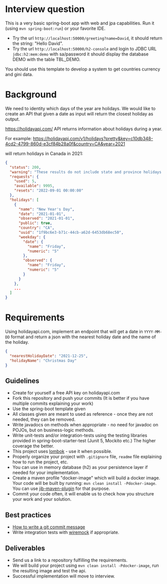 Interview question
==================


This is a very basic spring-boot app with web and jpa capabilities.
Run it (using `mvn spring-boot:run`) or your favorite IDE.
* Try the url `http://localhost:50000/greeting?name=David`, it should return the string: "Hello David".
* Try the url `http://localhost:50000/h2-console` and login to JDBC URL `jdbc:h2:mem:demo` with sa/password
  it should display the database DEMO with the table TBL_DEMO.

You should use this template to develop a system to get countries currency and gini data.

# Background
We need to identity which days of the year are holidays.
We would like to create an API that given a date as input will return the closest holiday as output.

https://holidayapi.com/ API returns information about holidays during a year.

For example:
https://holidayapi.com/v1/holidays?pretty&key=c10db348-4cd2-4799-860d-e3cf84b28a0f&country=CA&year=2021

will return holidays in Canada in 2021:

```json
{
  "status": 200,
  "warning": "These results do not include state and province holidays. For more information, please visit https:\/\/holidayapi.com\/docs",
  "requests": {
    "used": 5,
    "available": 9995,
    "resets": "2022-09-01 00:00:00"
  },
  "holidays": [
    {
      "name": "New Year's Day",
      "date": "2021-01-01",
      "observed": "2021-01-01",
      "public": true,
      "country": "CA",
      "uuid": "1f9bc6e3-b71c-44cb-a62d-6453db68ec50",
      "weekday": {
        "date": {
          "name": "Friday",
          "numeric": "5"
        },
        "observed": {
          "name": "Friday",
          "numeric": "5"
        }
      }
    },
    ...
  ]
}
```

# Requirements
Using holidayapi.com, implement an endpoint that will get a date in `YYYY-MM-DD` format and return
a json with the nearest holiday date and the name of the holiday.
```json
{
  "nearestHolidayDate": "2021-12-25",
  "holidayName": "Christmas Day"
}
```

## Guidelines
* Create for yourself a free API key on holidayapi.com
* Fork this repository and push your commits (It is better if you have  multiple commits explaining your work)
* Use the spring-boot template given
* All classes given are meant to used as reference - once they are not needed, they can be removed.
* Write javadocs on methods when appropriate - no need for javadoc on POJOs, but on business-logic methods.
* Write unit-tests and/or integration-tests using the testing libraries provided in spring-boot-starter-test (Junit 5, Mockito etc.)
  The higher coverage the better.
* This project uses [lombok](https://projectlombok.org/) - use it when possible.
* Properly organize your project with `.gitignore` file, `readme` file explaining how to run the project, etc.
* You can use in memory database (h2) as your persistence layer if needed for your implementation.
* Create a maven profile "docker-image" which will build a docker image. Your code will be built by running: `mvn clean install -Pdocker-image`. You can use [jib-maven-plugin](https://github.com/GoogleContainerTools/jib/tree/master/jib-maven-plugin) for that purpose. 
* Commit your code often, it will enable us to check how you structure your work and your solution.

## Best practices
* [How to write a git commit message](https://cbea.ms/git-commit/)
* Write integration tests with [wiremock](https://wiremock.org/docs/getting-started/) if appropriate.


## Deliverables
* Send us a link to a repository fulfilling the requirements.
* We will build your project using `mvn clean install -Pdocker-image`, run the resulting image and test the api.
* Successful implementation will move to interview.
